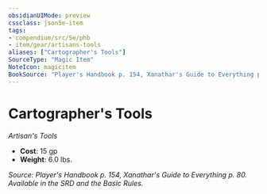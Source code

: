 ```yaml
---
obsidianUIMode: preview
cssclass: json5e-item
tags:
- compendium/src/5e/phb
- item/gear/artisans-tools
aliases: ["Cartographer's Tools"]
SourceType: "Magic Item"
NoteIcon: magicitem
BookSource: "Player's Handbook p. 154, Xanathar's Guide to Everything p. 80. Available in the SRD and the Basic Rules."
---
```

# Cartographer's Tools
*Artisan's Tools*  

- **Cost**: 15 gp
- **Weight**: 6.0 lbs.

*Source: Player's Handbook p. 154, Xanathar's Guide to Everything p. 80. Available in the SRD and the Basic Rules.*